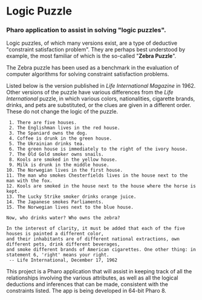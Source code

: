 # Logic Puzzle
### Pharo application to assist in solving "logic puzzles".

Logic puzzles, of which many versions exist, are a type of deductive "constraint satisfaction problem". 
They are perhaps best understood by example, the most familiar of which is the so-called "**Zebra Puzzle**". 

The Zebra puzzle has been used as a benchmark in the evaluation of computer algorithms for 
solving constraint satisfaction problems.

Listed below is the version published in _Life International Magazine_ in 1962. 
Other versions of the puzzle have various differences from the _Life International_ puzzle, 
in which various colors, nationalities, cigarette brands, drinks, and pets are substituted, 
or the clues are given in a different order. These do not change the logic of the puzzle.

```
 1. There are five houses.
 2. The Englishman lives in the red house.
 3. The Spaniard owns the dog.
 4. Coffee is drunk in the green house.
 5. The Ukrainian drinks tea.
 6. The green house is immediately to the right of the ivory house.
 7. The Old Gold smoker owns snails.
 8. Kools are smoked in the yellow house.
 9. Milk is drunk in the middle house.
10. The Norwegian lives in the first house.
11. The man who smokes Chesterfields lives in the house next to the man with the fox.
12. Kools are smoked in the house next to the house where the horse is kept.
13. The Lucky Strike smoker drinks orange juice.
14. The Japanese smokes Parliaments.
15. The Norwegian lives next to the blue house.

Now, who drinks water? Who owns the zebra?

In the interest of clarity, it must be added that each of the five houses is painted a different color, 
and their inhabitants are of different national extractions, own different pets, drink different beverages, 
and smoke different brands of American cigarettes. One other thing: in statement 6, 'right' means your right.  
 -- Life International, December 17, 1962
 ```
 
 This project is a Pharo application that will assist in keeping track of all the relationships involving the 
 various attributes, as well as all the logical deductions and inferences that can be made, consistent with 
 the  constraints listed.  The app is being developed in 64-bit Pharo 8.
